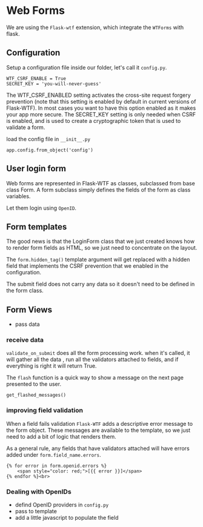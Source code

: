 # Web Forms

We are using the `Flask-wtf` extension, which integrate the `WTForms` with flask.

## Configuration

Setup a configuration file inside our folder, let's call it `config.py`.

```
WTF_CSRF_ENABLE = True
SECRET_KEY = 'you-will-never-guess'
```

The WTF_CSRF_ENABLED setting activates the cross-site request forgery prevention (note that this setting is enabled by default in current versions of Flask-WTF). In most cases you want to have this option enabled as it makes your app more secure.
The SECRET_KEY setting is only needed when CSRF is enabled, and is used to create a cryptographic token that is used to validate a form.

load the config file in `__init__.py`

`app.config.from_object('config')`

## User login form

Web forms are represented in Flask-WTF as classes, subclassed from base class Form. A form subclass simply defines the fields of the form as class variables.

Let them login using `OpenID`.

## Form templates

The good news is that the LoginForm class that we just created knows how to render form fields as HTML, so we just need to concentrate on the layout.

The `form.hidden_tag()` template argument will get replaced with a hidden field that implements the CSRF prevention that we enabled in the configuration.

The submit field does not carry any data so it doesn't need to be defined in the form class.

## Form Views

- pass data

### receive data

`validate_on_submit` does all the form processing work. when it's called, it will gather all the data
, run all the validators attached to fields, and if everything is right it will return True.

The `flash` function is a quick way to show a message on the next page presented to the user. 

`get_flashed_messages()`

### improving field validation

When a field fails validation `Flask-WTF` adds a descriptive error message to the form object. These messages are available to the template, so we just need to add a bit of logic that renders them.

As a general rule, any fields that have validators attached will have errors added under `form.field_name.errors`.

```
{% for error in form.openid.errors %}
    <span style="color: red;">[{{ error }}]</span>
{% endfor %}<br>
```

### Dealing with OpenIDs

- defind OpenID providers in `config.py`
- pass to template
- add a little javascript to populate the field
